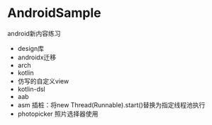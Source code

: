 # AndroidSample

android新内容练习

- design库
- androidx迁移
- arch
- kotlin
- 仿写的自定义view
- kotlin-dsl
- aab
- asm 插桩：将new Thread(Runnable).start()替换为指定线程池执行
- photopicker 照片选择器使用
